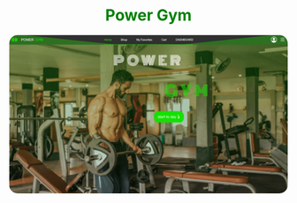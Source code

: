 <p align="center">
    <h1 align="center" style="color: green;">Power Gym</h1>
</p>
<p align="center">
    <img src="./imgs/power.png" width="1000" alt="Power Gym" style="border-radius: 15px;">
</p>
